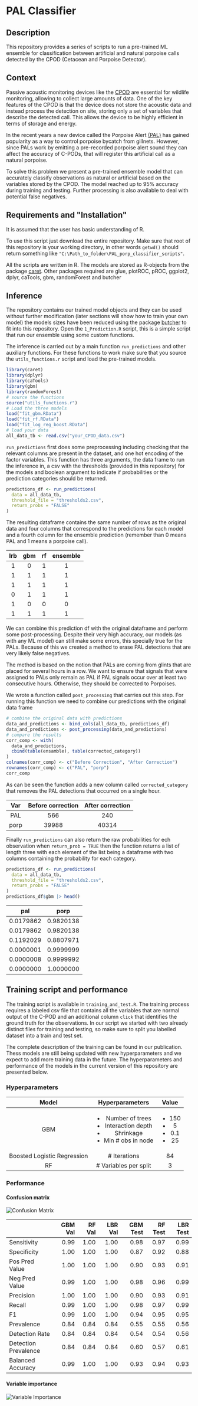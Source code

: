 # PAL Classifier

## Description

This repository provides a series of scripts to run a pre-trained ML ensemble for classification between artificial and natural porpoise calls detected by the CPOD (Cetacean and Porpoise Detector).

## Context

Passive acoustic monitoring devices like the [CPOD](https://www.chelonia.co.uk/cpod.htm)  are essential for wildlife monitoring, allowing to collect large amounts of data. One of the key features of the CPOD is that the device does not store the acoustic data and instead process the detection on site, storing only a set of variables that describe the detected call. This allows the device to be highly efficient in terms of storage and energy.

In the recent years a new device called the Porpoise Alert [(PAL)](https://www.sciencedirect.com/science/article/pii/S0165783620302496?via%3Dihub) has gained popularity as a way to control porpoise bycatch from gillnets. However,  since PALs work by emitting a pre-recorded porpoise alert sound they can affect the accuracy of C-PODs, that will register this artificial call as a natural porpoise.

To solve this problem we present a pre-trained ensemble model that can accurately classify observations as natural or artificial based on the variables stored by the CPOD. The model reached up to 95% accuracy during training and testing. Further processing is also available to deal with potential false negatives.

## Requirements and "Installation"

It is assumed that the user has basic understanding of R.

To use this script just download the entire repository. Make sure that root of this repository is your working directory, in other words `getwd()` should return something like `"C:\Path_to_folder\PAL_porp_classifier_scripts"`.

All the scripts are written in R. The models are stored as R-objects from the package [caret](https://www.jstatsoft.org/article/view/v028i05). Other packages required are glue, plotROC, pROC, ggplot2, dplyr, caTools, gbm, randomForest and butcher

## Inference

The repository contains our trained model objects and they can be used without further modification (later sections will show how to train your own model) the models sizes have been reduced using the package [butcher](https://butcher.tidymodels.org/) to fit into this repository. Open the `1_Prediction.R` script, this is a simple script that run our ensemble using some custom functions.

The inference  is carried out by a main function `run_predictions` and other auxiliary functions. For these functions to work make sure that you source the `utils_functions.r` script and load the pre-trained models.

```r
library(caret)
library(dplyr)
library(caTools)
library(gbm)
library(randomForest)
# source the functions
source("utils_functions.r")
# Load the three models
load("fit_gbm.RData")
load("fit_rf.RData")
load("fit_log_reg_boost.RData")
# load your data
all_data_tb <- read.csv("your_CPOD_data.csv")

```

 `run_predictions` first does some  preprocessing  including checking that the relevant columns are present in the dataset, and one hot encoding of the factor variables. This function has three arguments, the  data frame to run the inference in, a csv with the thresholds (provided in this repository) for the models and boolean argument to indicate if probabilities or the prediction categories should be returned.

```r
predictions_df <- run_predictions(
  data = all_data_tb,
  threshold_file = "thresholds2.csv",
  return_probs = "FALSE"
)
```

The resulting dataframe contains the same number of rows as the original data and four columns that correspond to the predictions for each model and a fourth column for the ensemble prediction (remember than 0 means PAL and 1 means a porpoise call).

| lrb| gbm| rf| ensemble|
|:---:|:---:|:--:|:--------:|
| 1  | 0  | 1 |   1     |
| 1  | 1  | 1 |   1     |
| 1  | 1  | 1 |   1     |
| 0  | 1  | 1 |   1     |
| 1  | 0  | 0 |   0     |
| 1  | 1  | 1 |   1     |

We can combine this prediction df  with the original dataframe and perform some post-processing.
Despite their very high accuracy, our models (as with any ML model) can still make some errors, this specially true for the PALs. Because of this we created a method to erase PAL detections that are very likely false negatives.

The method is based on the notion that PALs are coming from glints that are placed for several hours in a row. We want to ensure that signals that were  assigned to PALs only remain as PAL if PAL signals occur over at least two consecutive hours. Otherwise, they should be corrected to Porpoises.

We wrote a function called `post_processing` that carries out this step. For running this function we need to combine our predictions with the original data frame

```r
# combine the original data with predictions
data_and_predictions <- bind_cols(all_data_tb, predictions_df) 
data_and_predictions <- post_processing(data_and_predictions)
# compare the results
corr_comp <- with(
  data_and_predictions,
  cbind(table(ensamble), table(corrected_category))
)
colnames(corr_comp) <- c("Before Correction", "After Correction")
rownames(corr_comp) <- c("PAL", "porp")
corr_comp
```

As can be seen the function adds a new column called `corrected_category` that removes the PAL detections that occurred on a single hour.

|Var |  Before correction|After correction|
|:----:|:-----:|:-----:|
|PAL    |   566|240|
|porp    | 39988|40314|

Finally `run_predictions` can also return the raw probabilities for ech observation when  `return_prob = TRUE` then the function returns a list of length three with each element of the list being a dataframe with two columns containing the probability for each category.

```r
predictions_df <- run_predictions(
  data = all_data_tb,
  threshold_file = "thresholds2.csv",
  return_probs = "FALSE"
)
predictions_df$gbm |> head()
```

|    pal    |   porp    |
|:---------:|:---------:|
| 0.0179862 | 0.9820138 |
| 0.0179862 | 0.9820138 |
| 0.1192029 | 0.8807971 |
| 0.0000001 | 0.9999999 |
| 0.0000008 | 0.9999992 |
| 0.0000000 | 1.0000000 |

## Training script and performance

The training script is available in `training_and_test.R`. The training process requires a labeled csv file that contains all the variables that are normal output of the C-POD and an additional column `click` that identifies the ground truth for the observations. In our script we started with two already distinct files for training and testing, so make sure to split  you labelled dataset  into a train and test set.

The complete description of the training can be found in our publication. Thess models are still being updated with new hyperparameters and we expect to add more training data in the future. The  hyperparameters and performance of the models in the current version of this repository are presented below. 

### Hyperparameters

|Model|Hyperparameters|Value|
|:-----:|:-----:|:-----:|
|GBM| <ul><li>Number of trees </li><li>Interaction depth</li><li> Shrinkage</li> <li>Min # obs in node</li> </ul>|<ul><li>150</li><li>5</li><li>0.1</li> <li>25</li> </ul>|
|Boosted Logistic Regression|# Iterations|84|
|RF|# Variables per split|3|

### Performance

#### Confusion matrix

![Confusion Matrix](CF_mat.png)

|                     | GBM  Val| RF Val| LBR Val| GBM Test| RF Test| LBR Test|
|:--------------------|---------:|---------:|---------:|---------:|---------:|---------:|
|Sensitivity          | 0.99| 1.00| 1.00| 0.98| 0.97| 0.99|
|Specificity          | 1.00| 1.00| 1.00| 0.87| 0.92| 0.88|
|Pos Pred Value       | 1.00| 1.00| 1.00| 0.90| 0.93| 0.91|
|Neg Pred Value       | 0.99| 1.00| 1.00| 0.98| 0.96| 0.99|
|Precision            | 1.00| 1.00| 1.00| 0.90| 0.93| 0.91|
|Recall               | 0.99| 1.00| 1.00| 0.98| 0.97| 0.99|
|F1                   | 0.99| 1.00| 1.00| 0.94| 0.95| 0.95|
|Prevalence           | 0.84| 0.84| 0.84| 0.55| 0.55| 0.56|
|Detection Rate       | 0.84| 0.84| 0.84| 0.54| 0.54| 0.56|
|Detection Prevalence | 0.84| 0.84| 0.84| 0.60| 0.57| 0.61|
|Balanced Accuracy    | 0.99| 1.00| 1.00| 0.93| 0.94| 0.93|

#### Variable importance

![Variable Importance](varImp.png)
